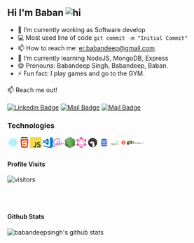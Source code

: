 ## Hi I'm Baban <img src="https://user-images.githubusercontent.com/1303154/88677602-1635ba80-d120-11ea-84d8-d263ba5fc3c0.gif" width="28px" alt="hi">

- 🔭 I’m currently working as Software develop
- :computer: Most used line of code `git commit -m "Initial Commit"`
- 📫 How to reach me: er.babandeep@gmail.com.
- 🌱 I’m currently learning NodeJS, MongoDB, Express
- 😄 Pronouns: Babandeep Singh, Babandeep, Baban.
- ⚡ Fun fact: I play games and go to the GYM.

:mailbox: Reach me out!
<br />
<br />
[![Linkedin Badge](https://img.shields.io/badge/-Babandeep-0e76a8?style=flat&labelColor=0e76a8&logo=linkedin&logoColor=white)](https://www.linkedin.com/in/babandeep/) [![Mail Badge](https://img.shields.io/badge/-@b_a_b_a_n_d_e_e_p-e84393?style=flat&labelColor=e84393&logo=instagram&logoColor=white)](https://instagram.com/b_a_b_a_n_d_e_e_p) [![Mail Badge](https://img.shields.io/badge/-er.babandeep-c0392b?style=flat&labelColor=c0392b&logo=gmail&logoColor=white)](mailto:er.babandeep@gmail.com)

### Technologies

<img align="left" alt="React" width="26px" src="https://raw.githubusercontent.com/github/explore/80688e429a7d4ef2fca1e82350fe8e3517d3494d/topics/react/react.png" />

<img align="left" alt="HTML5" width="26px" src="https://raw.githubusercontent.com/github/explore/80688e429a7d4ef2fca1e82350fe8e3517d3494d/topics/html/html.png" />

<img align="left" alt="JavaScript" width="26px" src="https://raw.githubusercontent.com/github/explore/80688e429a7d4ef2fca1e82350fe8e3517d3494d/topics/javascript/javascript.png" />

<img align="left" alt="Visual Studio Code" width="26px" src="https://raw.githubusercontent.com/github/explore/80688e429a7d4ef2fca1e82350fe8e3517d3494d/topics/visual-studio-code/visual-studio-code.png" />

<img align="left" alt="Sass" width="26px" src="https://raw.githubusercontent.com/github/explore/80688e429a7d4ef2fca1e82350fe8e3517d3494d/topics/sass/sass.png" />

<img align="left" alt="Node.js" width="26px" src="https://raw.githubusercontent.com/github/explore/80688e429a7d4ef2fca1e82350fe8e3517d3494d/topics/nodejs/nodejs.png" />

<img align="left" alt="GraphQL" width="26px" src="https://raw.githubusercontent.com/github/explore/80688e429a7d4ef2fca1e82350fe8e3517d3494d/topics/graphql/graphql.png" />

<img align="left" alt="Deno" width="26px" src="https://raw.githubusercontent.com/github/explore/361e2821e2dea67711cde99c9c40ed357061cf27/topics/deno/deno.png" />

<img align="left" alt="SQL" width="26px" src="https://raw.githubusercontent.com/github/explore/80688e429a7d4ef2fca1e82350fe8e3517d3494d/topics/sql/sql.png" />

<img align="left" alt="MySQL" width="26px" src="https://raw.githubusercontent.com/github/explore/80688e429a7d4ef2fca1e82350fe8e3517d3494d/topics/mysql/mysql.png" />

<img align="left" alt="Git" width="26px" src="https://raw.githubusercontent.com/github/explore/80688e429a7d4ef2fca1e82350fe8e3517d3494d/topics/git/git.png" />

<img align="left" alt="MongoDB" width="26px" src="https://raw.githubusercontent.com/github/explore/80688e429a7d4ef2fca1e82350fe8e3517d3494d/topics/mongodb/mongodb.png" />

<br />
<br />

#### Profile Visits 

![visitors](https://visitor-badge.glitch.me/badge?page_id=babandeepsingh.babandeepsingh)



<br />
<br />

#### Github Stats

![babandeepsingh's github stats](https://github-readme-stats.vercel.app/api?username=babandeepsingh&count_private=true&theme=tokyonight&hide=prs,stars)

<br />
<br />


<!---
babandeepsingh/babandeepsingh is a ✨ special ✨ repository because its `README.md` (this file) appears on your GitHub profile.
You can click the Preview link to take a look at your changes.
- 👋 Hi, I’m @babandeepsingh
- 👀 I’m interested in ...
- 🌱 I’m currently learning ...
- 💞️ I’m looking to collaborate on ...
- 📫 How to reach me ...
--->
